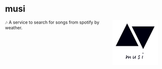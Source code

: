 # musi

<img align="right" width="150px" src="https://raw.githubusercontent.com/konojunya/musi/master/public/images/musi_logo_black.png">

🎶 A service to search for songs from spotify by weather.

